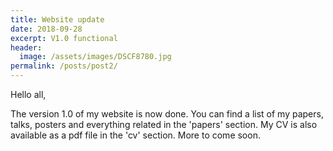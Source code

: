 ```yaml
---
title: Website update
date: 2018-09-28
excerpt: V1.0 functional
header:
  image: /assets/images/DSCF8780.jpg
permalink: /posts/post2/
---
```


Hello all,

The version 1.0 of my website is now done. You can find a list of my papers, talks, posters and everything related in the 'papers' section. My CV is also available as a pdf file in the 'cv' section. More to come soon.  
